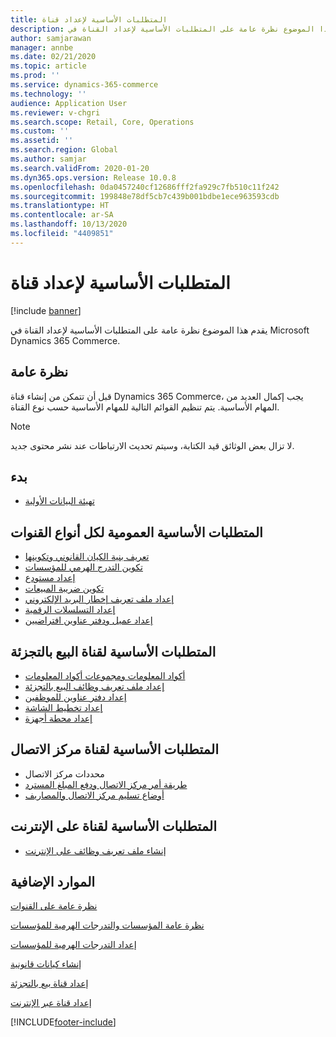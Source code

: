 ```yaml
---
title: المتطلبات الأساسية‬ لإعداد قناة
description: يقدم هذا الموضوع نظرة عامة على المتطلبات الأساسية لإعداد القناة في Microsoft Dynamics 365 Commerce.
author: samjarawan
manager: annbe
ms.date: 02/21/2020
ms.topic: article
ms.prod: ''
ms.service: dynamics-365-commerce
ms.technology: ''
audience: Application User
ms.reviewer: v-chgri
ms.search.scope: Retail, Core, Operations
ms.custom: ''
ms.assetid: ''
ms.search.region: Global
ms.author: samjar
ms.search.validFrom: 2020-01-20
ms.dyn365.ops.version: Release 10.0.8
ms.openlocfilehash: 0da0457240cf12686fff2fa929c7fb510c11f242
ms.sourcegitcommit: 199848e78df5cb7c439b001bdbe1ece963593cdb
ms.translationtype: HT
ms.contentlocale: ar-SA
ms.lasthandoff: 10/13/2020
ms.locfileid: "4409851"
---
```

# <a name="channel-setup-prerequisites"></a>المتطلبات الأساسية‬ لإعداد قناة


[!include [banner](includes/banner.md)]

يقدم هذا الموضوع نظرة عامة على المتطلبات الأساسية لإعداد القناة في Microsoft Dynamics 365 Commerce.

## <a name="overview"></a>نظرة عامة

قبل أن تتمكن من إنشاء قناة Dynamics 365 Commerce، يجب إكمال العديد من المهام الأساسية. يتم تنظيم القوائم التالية للمهام الأساسية حسب نوع القناة.

> [!NOTE]
> لا تزال بعض الوثائق قيد الكتابة، وسيتم تحديث الارتباطات عند نشر محتوى جديد.

## <a name="initialization"></a>بدء

- [تهيئة البيانات الأولية](enable-configure-retail-functionality.md)

## <a name="global-prerequisities-required-for-all-channel-types"></a>المتطلبات الأساسية العمومية لكل أنواع القنوات

- [تعريف بنية الكيان القانوني وتكوينها](channels-legal-entities.md) 
- [تكوين التدرج الهرمي للمؤسسات](channels-org-hierarchies.md)
- [إعداد مستودع](channels-setup-warehouse.md)
- [تكوين ضريبة المبيعات](../finance/general-ledger/indirect-taxes-overview.md?toc=/dynamics365/commerce/toc.json)
- [إعداد ملف تعريف إخطار البريد الإلكتروني](email-notification-profiles.md)
- [إعداد التسلسلات الرقمية](../fin-ops-core/fin-ops/organization-administration/number-sequence-overview.md?toc=/dynamics365/commerce/toc.json)
- [إعداد عميل ودفتر عناوين افتراضيين](default-customer.md)
<!--
- [Configure commerce parameters](commerce-parameters.md)
-->

## <a name="retail-channel-prerequisites"></a>المتطلبات الأساسية‬ لقناة البيع بالتجزئة

- [أكواد المعلومات ومجموعات أكواد المعلومات](info-codes-retail.md)
- [إعداد ملف تعريف وظائف البيع بالتجزئة](retail-functionality-profile.md)
- [إعداد دفتر عناوين للموظفين](new-address-book.md)
- [إعداد تخطيط الشاشة](pos-screen-layouts.md)
- [إعداد محطة أجهزة](retail-hardware-station-configuration-installation.md)

## <a name="call-center-channel-prerequisites"></a>المتطلبات الأساسية لقناة مركز الاتصال

- محددات مركز الاتصال
- [طريقة أمر مركز الاتصال ودفع المبلغ المسترد](work-with-payments.md)
- [أوضاع تسليم مركز الاتصال والمصاريف](configure-call-center-delivery.md)

## <a name="online-channel-prerequisites"></a>المتطلبات الأساسية لقناة على الإنترنت

- [إنشاء ملف تعريف وظائف على الإنترنت](online-functionality-profile.md)

## <a name="additional-resources"></a>الموارد الإضافية

[نظرة عامة على القنوات](channels-overview.md)

[نظرة عامة المؤسسات والتدرجات الهرمية للمؤسسات](../fin-ops-core/fin-ops/organization-administration/organizations-organizational-hierarchies.md?toc=/dynamics365/commerce/toc.json)

[إعداد التدرجات الهرمية للمؤسسات](channels-org-hierarchies.md)

[إنشاء كيانات قانونية](channels-legal-entities.md)

[إعداد قناة بيع بالتجزئة](channel-setup-retail.md)
    
[إعداد قناة عبر الإنترنت](channel-setup-online.md)


[!INCLUDE[footer-include](../includes/footer-banner.md)]